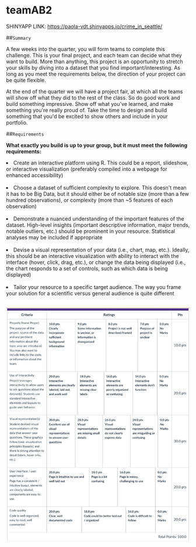 # teamAB2

SHINYAPP LINK: https://paola-vdt.shinyapps.io/crime_in_seattle/

##`Summary`

A few weeks into the quarter, you will form teams to complete this challenge.  This is your final project, and each team can decide what they want to build.  More than anything, this project is an opportunity to stretch your skills by diving into a dataset that you find important/interesting.  As long as you meet the requirements below, the direction of your project can be quite flexible.

At the end of the quarter we will have a project fair, at which all the teams will show off what they did to the rest of the class. So do good work and build something impressive. Show off what you've learned, and make something you're really proud of. Take the time to design and build something that you'd be excited to show others and include in your portfolio.

##`Requirements`

<b>What exactly you build is up to your group, but it must meet the following requirements:</b>
<li>Create an interactive platform using R.  This could be a report, slideshow, or interactive visualization (preferably compiled into a webpage for enhanced accessibility)</li><br>
<li>Choose a dataset of sufficient complexity to explore.  This doesn't mean it has to be Big Data, but it should either be of notable size (more than a few hundred observations), or complexity (more than ~5 features of each observation)</li><br>
<li>Demonstrate a nuanced understanding of the important features of the dataset.  High-level insights (important descriptive information, major trends, notable outliers, etc.) should be prominent in your resource.  Statistical analyses may be included if appropriate</li><br>
<li>Devise a visual representation of your data (i.e., chart, map, etc.).  Ideally, this should be an interactive visualization with ability to interact with the interface (hover, click, drag, etc.), or change the data being displayed (i.e., the chart responds to a set of controls, such as which data is being displayed)</li><br>
<li>Tailor your resource to a specific target audience.  The way you frame your solution for a scientific versus general audience is quite different</li><br>

![rubric](www/rubric.png)
